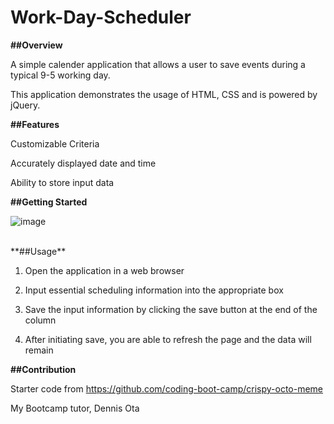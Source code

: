# Work-Day-Scheduler<br>

**##Overview**<br>

A simple calender application that allows a user to save events during a typical 9-5 working day. <br>

This application demonstrates the usage of HTML, CSS and is powered by jQuery. <br>

**##Features**<br>

Customizable Criteria<br>

Accurately displayed date and time<br>

Ability to store input data<br>

**##Getting Started**


![image](https://github.com/CoralDarling/Work-Day-Scheduler/assets/109124878/6fa51740-3675-4032-a752-2827c6c4dda5)


<br>
**##Usage**<br>

1. Open the application in a web browser
   
2. Input essential scheduling information into the appropriate box
   
3. Save the input information by clicking the save button at the end of the column
   
4. After initiating save, you are able to refresh the page and the data will remain

**##Contribution** <br>

Starter code from https://github.com/coding-boot-camp/crispy-octo-meme<br>

My Bootcamp tutor, Dennis Ota<br>


